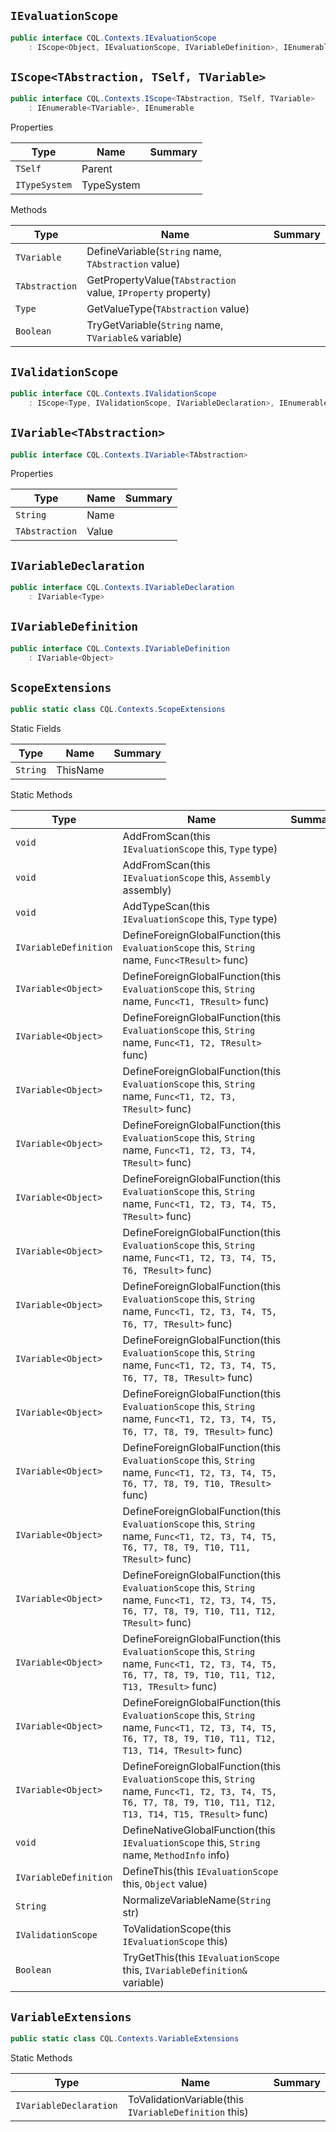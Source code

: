 ## `IEvaluationScope`

```csharp
public interface CQL.Contexts.IEvaluationScope
    : IScope<Object, IEvaluationScope, IVariableDefinition>, IEnumerable<IVariableDefinition>, IEnumerable

```

## `IScope<TAbstraction, TSelf, TVariable>`

```csharp
public interface CQL.Contexts.IScope<TAbstraction, TSelf, TVariable>
    : IEnumerable<TVariable>, IEnumerable

```

Properties

| Type | Name | Summary | 
| --- | --- | --- | 
| `TSelf` | Parent |  | 
| `ITypeSystem` | TypeSystem |  | 


Methods

| Type | Name | Summary | 
| --- | --- | --- | 
| `TVariable` | DefineVariable(`String` name, `TAbstraction` value) |  | 
| `TAbstraction` | GetPropertyValue(`TAbstraction` value, `IProperty` property) |  | 
| `Type` | GetValueType(`TAbstraction` value) |  | 
| `Boolean` | TryGetVariable(`String` name, `TVariable&` variable) |  | 


## `IValidationScope`

```csharp
public interface CQL.Contexts.IValidationScope
    : IScope<Type, IValidationScope, IVariableDeclaration>, IEnumerable<IVariableDeclaration>, IEnumerable

```

## `IVariable<TAbstraction>`

```csharp
public interface CQL.Contexts.IVariable<TAbstraction>

```

Properties

| Type | Name | Summary | 
| --- | --- | --- | 
| `String` | Name |  | 
| `TAbstraction` | Value |  | 


## `IVariableDeclaration`

```csharp
public interface CQL.Contexts.IVariableDeclaration
    : IVariable<Type>

```

## `IVariableDefinition`

```csharp
public interface CQL.Contexts.IVariableDefinition
    : IVariable<Object>

```

## `ScopeExtensions`

```csharp
public static class CQL.Contexts.ScopeExtensions

```

Static Fields

| Type | Name | Summary | 
| --- | --- | --- | 
| `String` | ThisName |  | 


Static Methods

| Type | Name | Summary | 
| --- | --- | --- | 
| `void` | AddFromScan(this `IEvaluationScope` this, `Type` type) |  | 
| `void` | AddFromScan(this `IEvaluationScope` this, `Assembly` assembly) |  | 
| `void` | AddTypeScan(this `IEvaluationScope` this, `Type` type) |  | 
| `IVariableDefinition` | DefineForeignGlobalFunction(this `EvaluationScope` this, `String` name, `Func<TResult>` func) |  | 
| `IVariable<Object>` | DefineForeignGlobalFunction(this `EvaluationScope` this, `String` name, `Func<T1, TResult>` func) |  | 
| `IVariable<Object>` | DefineForeignGlobalFunction(this `EvaluationScope` this, `String` name, `Func<T1, T2, TResult>` func) |  | 
| `IVariable<Object>` | DefineForeignGlobalFunction(this `EvaluationScope` this, `String` name, `Func<T1, T2, T3, TResult>` func) |  | 
| `IVariable<Object>` | DefineForeignGlobalFunction(this `EvaluationScope` this, `String` name, `Func<T1, T2, T3, T4, TResult>` func) |  | 
| `IVariable<Object>` | DefineForeignGlobalFunction(this `EvaluationScope` this, `String` name, `Func<T1, T2, T3, T4, T5, TResult>` func) |  | 
| `IVariable<Object>` | DefineForeignGlobalFunction(this `EvaluationScope` this, `String` name, `Func<T1, T2, T3, T4, T5, T6, TResult>` func) |  | 
| `IVariable<Object>` | DefineForeignGlobalFunction(this `EvaluationScope` this, `String` name, `Func<T1, T2, T3, T4, T5, T6, T7, TResult>` func) |  | 
| `IVariable<Object>` | DefineForeignGlobalFunction(this `EvaluationScope` this, `String` name, `Func<T1, T2, T3, T4, T5, T6, T7, T8, TResult>` func) |  | 
| `IVariable<Object>` | DefineForeignGlobalFunction(this `EvaluationScope` this, `String` name, `Func<T1, T2, T3, T4, T5, T6, T7, T8, T9, TResult>` func) |  | 
| `IVariable<Object>` | DefineForeignGlobalFunction(this `EvaluationScope` this, `String` name, `Func<T1, T2, T3, T4, T5, T6, T7, T8, T9, T10, TResult>` func) |  | 
| `IVariable<Object>` | DefineForeignGlobalFunction(this `EvaluationScope` this, `String` name, `Func<T1, T2, T3, T4, T5, T6, T7, T8, T9, T10, T11, TResult>` func) |  | 
| `IVariable<Object>` | DefineForeignGlobalFunction(this `EvaluationScope` this, `String` name, `Func<T1, T2, T3, T4, T5, T6, T7, T8, T9, T10, T11, T12, TResult>` func) |  | 
| `IVariable<Object>` | DefineForeignGlobalFunction(this `EvaluationScope` this, `String` name, `Func<T1, T2, T3, T4, T5, T6, T7, T8, T9, T10, T11, T12, T13, TResult>` func) |  | 
| `IVariable<Object>` | DefineForeignGlobalFunction(this `EvaluationScope` this, `String` name, `Func<T1, T2, T3, T4, T5, T6, T7, T8, T9, T10, T11, T12, T13, T14, TResult>` func) |  | 
| `IVariable<Object>` | DefineForeignGlobalFunction(this `EvaluationScope` this, `String` name, `Func<T1, T2, T3, T4, T5, T6, T7, T8, T9, T10, T11, T12, T13, T14, T15, TResult>` func) |  | 
| `void` | DefineNativeGlobalFunction(this `IEvaluationScope` this, `String` name, `MethodInfo` info) |  | 
| `IVariableDefinition` | DefineThis(this `IEvaluationScope` this, `Object` value) |  | 
| `String` | NormalizeVariableName(`String` str) |  | 
| `IValidationScope` | ToValidationScope(this `IEvaluationScope` this) |  | 
| `Boolean` | TryGetThis(this `IEvaluationScope` this, `IVariableDefinition&` variable) |  | 


## `VariableExtensions`

```csharp
public static class CQL.Contexts.VariableExtensions

```

Static Methods

| Type | Name | Summary | 
| --- | --- | --- | 
| `IVariableDeclaration` | ToValidationVariable(this `IVariableDefinition` this) |  | 


